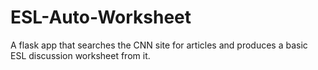 # ESL-Auto-Worksheet

A flask app that searches the CNN site for articles and produces a basic ESL discussion worksheet from it.
